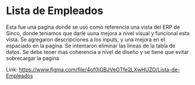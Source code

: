 # Lista de Empleados

Esta fue una pagina donde se uso como referencia una vista del ERP de Sinco, donde teniamos que darle uuna mejora a nivel visual  y funcional esta vista. Se agregaron descripciones a los inputs, y una mejora en el espaciado en la pagina. Se intentaron eliminar las lineas de la tabla de datos. Se debe tener mas coherencia a nivel de diseño y se tiene que evitar sobrecargar la pagina

Link: https://www.figma.com/file/4of0jGBJVeOTfe2LXwHUZO/Lista-de-Empleados
